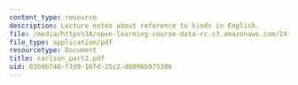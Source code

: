 ```yaml
---
content_type: resource
description: Lecture notes about reference to kinds in English.
file: /media/https%3A/open-learning-course-data-rc.s3.amazonaws.com/24-921-special-topics-in-linguistics-genericity-spring-2007/03b9b746f7d916fd25c2d8096b975306_carlson_part2.pdf
file_type: application/pdf
resourcetype: Document
title: carlson_part2.pdf
uid: 03b9b746-f7d9-16fd-25c2-d8096b975306
---
```

